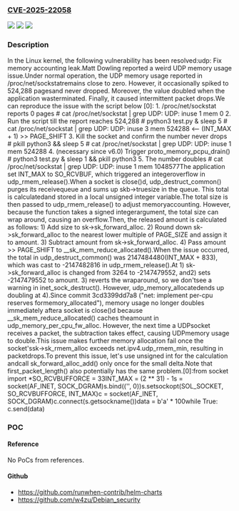 ### [CVE-2025-22058](https://cve.mitre.org/cgi-bin/cvename.cgi?name=CVE-2025-22058)
![](https://img.shields.io/static/v1?label=Product&message=Linux&color=blue)
![](https://img.shields.io/static/v1?label=Version&message=f970bd9e3a06f06df8d8ecf1f8ad2c8615cc17eb%3C%209122fec396950cc866137af7154b1d0d989be52e%20&color=brighgreen)
![](https://img.shields.io/static/v1?label=Vulnerability&message=n%2Fa&color=brighgreen)

### Description

In the Linux kernel, the following vulnerability has been resolved:udp: Fix memory accounting leak.Matt Dowling reported a weird UDP memory usage issue.Under normal operation, the UDP memory usage reported in /proc/net/sockstatremains close to zero.  However, it occasionally spiked to 524,288 pagesand never dropped.  Moreover, the value doubled when the application wasterminated.  Finally, it caused intermittent packet drops.We can reproduce the issue with the script below [0]:  1. /proc/net/sockstat reports 0 pages    # cat /proc/net/sockstat | grep UDP:    UDP: inuse 1 mem 0  2. Run the script till the report reaches 524,288    # python3 test.py & sleep 5    # cat /proc/net/sockstat | grep UDP:    UDP: inuse 3 mem 524288  <-- (INT_MAX + 1) >> PAGE_SHIFT  3. Kill the socket and confirm the number never drops    # pkill python3 && sleep 5    # cat /proc/net/sockstat | grep UDP:    UDP: inuse 1 mem 524288  4. (necessary since v6.0) Trigger proto_memory_pcpu_drain()    # python3 test.py & sleep 1 && pkill python3  5. The number doubles    # cat /proc/net/sockstat | grep UDP:    UDP: inuse 1 mem 1048577The application set INT_MAX to SO_RCVBUF, which triggered an integeroverflow in udp_rmem_release().When a socket is close()d, udp_destruct_common() purges its receivequeue and sums up skb->truesize in the queue.  This total is calculatedand stored in a local unsigned integer variable.The total size is then passed to udp_rmem_release() to adjust memoryaccounting.  However, because the function takes a signed integerargument, the total size can wrap around, causing an overflow.Then, the released amount is calculated as follows:  1) Add size to sk->sk_forward_alloc.  2) Round down sk->sk_forward_alloc to the nearest lower multiple of      PAGE_SIZE and assign it to amount.  3) Subtract amount from sk->sk_forward_alloc.  4) Pass amount >> PAGE_SHIFT to __sk_mem_reduce_allocated().When the issue occurred, the total in udp_destruct_common() was 2147484480(INT_MAX + 833), which was cast to -2147482816 in udp_rmem_release().At 1) sk->sk_forward_alloc is changed from 3264 to -2147479552, and2) sets -2147479552 to amount.  3) reverts the wraparound, so we don'tsee a warning in inet_sock_destruct().  However, udp_memory_allocatedends up doubling at 4).Since commit 3cd3399dd7a8 ("net: implement per-cpu reserves formemory_allocated"), memory usage no longer doubles immediately aftera socket is close()d because __sk_mem_reduce_allocated() caches theamount in udp_memory_per_cpu_fw_alloc.  However, the next time a UDPsocket receives a packet, the subtraction takes effect, causing UDPmemory usage to double.This issue makes further memory allocation fail once the socket'ssk->sk_rmem_alloc exceeds net.ipv4.udp_rmem_min, resulting in packetdrops.To prevent this issue, let's use unsigned int for the calculation andcall sk_forward_alloc_add() only once for the small delta.Note that first_packet_length() also potentially has the same problem.[0]:from socket import *SO_RCVBUFFORCE = 33INT_MAX = (2 ** 31) - 1s = socket(AF_INET, SOCK_DGRAM)s.bind(('', 0))s.setsockopt(SOL_SOCKET, SO_RCVBUFFORCE, INT_MAX)c = socket(AF_INET, SOCK_DGRAM)c.connect(s.getsockname())data = b'a' * 100while True:    c.send(data)

### POC

#### Reference
No PoCs from references.

#### Github
- https://github.com/runwhen-contrib/helm-charts
- https://github.com/w4zu/Debian_security

